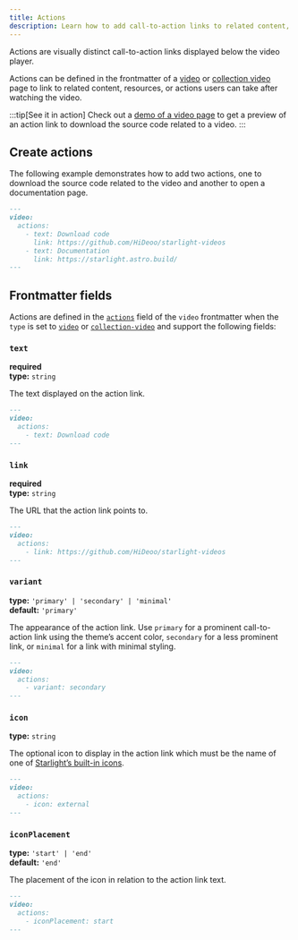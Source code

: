 ```yaml
---
title: Actions
description: Learn how to add call-to-action links to related content, resources, or actions related to a video.
---
```


Actions are visually distinct call-to-action links displayed below the video player.

Actions can be defined in the frontmatter of a [video](/content/video/) or [collection video](/content/collection-video/) page to link to related content, resources, or actions users can take after watching the video.

:::tip[See it in action]
Check out a [demo of a video page](/demo/video-guides/aliquam-sit-amet/) to get a preview of an action link to download the source code related to a video.
:::

## Create actions

The following example demonstrates how to add two actions, one to download the source code related to the video and another to open a documentation page.

```md
---
video:
  actions:
    - text: Download code
      link: https://github.com/HiDeoo/starlight-videos
    - text: Documentation
      link: https://starlight.astro.build/
---
```

## Frontmatter fields

Actions are defined in the [`actions`](#actions) field of the `video` frontmatter when the `type` is set to [`video`](/content/video/) or [`collection-video`](/content/collection-video/) and support the following fields:

### `text`

**required**  
**type:** `string`

The text displayed on the action link.

```md
---
video:
  actions:
    - text: Download code
---
```

### `link`

**required**  
**type:** `string`

The URL that the action link points to.

```md
---
video:
  actions:
    - link: https://github.com/HiDeoo/starlight-videos
---
```

### `variant`

**type:** `'primary' | 'secondary' | 'minimal'`  
**default:** `'primary'`

The appearance of the action link.
Use `primary` for a prominent call-to-action link using the theme’s accent color, `secondary` for a less prominent link, or `minimal` for a link with minimal styling.

```md
---
video:
  actions:
    - variant: secondary
---
```

### `icon`

**type:** `string`

The optional icon to display in the action link which must be the name of one of [Starlight’s built-in icons](https://starlight.astro.build/reference/icons/#all-icons).

```md
---
video:
  actions:
    - icon: external
---
```

### `iconPlacement`

**type:** `'start' | 'end'`  
**default:** `'end'`

The placement of the icon in relation to the action link text.

```md
---
video:
  actions:
    - iconPlacement: start
---
```
